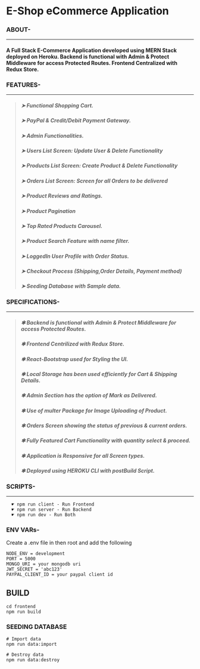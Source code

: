 # E-Shop eCommerce Application

### ABOUT- 
***
  #### A Full Stack E-Commerce Application developed using MERN Stack deployed on Heroku. Backend is functional with Admin & Protect Middleware for access Protected Routes. Frontend Centralized with Redux Store.
  
  
### FEATURES-
***

>##### ➤ Functional Shopping Cart.
>##### ➤ PayPal & Credit/Debit Payment Gateway.
>##### ➤ Admin Functionalities.
>##### ➤ Users List Screen: Update User & Delete Functionality
>##### ➤ Products List Screen: Create Product & Delete Functionality
>##### ➤ Orders List Screen: Screen for all Orders to be delivered
>##### ➤ Product Reviews and Ratings.
>##### ➤ Product Pagination
>##### ➤ Top Rated Products Carousel.
>##### ➤ Product Search Feature with name filter.
>##### ➤ LoggedIn User Profile with Order Status.
>##### ➤ Checkout Process (Shipping,Order Details, Payment method)
>##### ➤ Seeding Database with Sample data.


### SPECIFICATIONS-
***

  >##### ✱ Backend is functional with Admin & Protect Middleware for access Protected Routes.
  >##### ✱ Frontend Centrilized with Redux Store.
  >##### ✱ React-Bootstrap used for Styling the UI.
  >##### ✱ Local Storage has been used efficiently for Cart & Shipping Details.
  >##### ✱ Admin Section has the option of Mark as Delivered.
  >##### ✱ Use of multer Package for Image Uploading of Product.
  >##### ✱ Orders Screen showing the status of previous & current orders.
  >##### ✱ Fully Featured Cart Functionality with quantity select & proceed.
  >##### ✱ Application is Responsive for all Screen types.
  >##### ✱ Deployed using HEROKU CLI with postBuild Script.

### SCRIPTS-
***
```
  ☛ npm run client - Run Frontend 
  ☛ npm run server - Run Backend 
  ☛ npm run dev - Run Both
```

### ENV VARs- 

Create a .env file in then root and add the following

```
NODE_ENV = development
PORT = 5000
MONGO_URI = your mongodb uri
JWT_SECRET = 'abc123'
PAYPAL_CLIENT_ID = your paypal client id
```

## BUILD

```
cd frontend
npm run build
```

### SEEDING DATABASE

```
# Import data
npm run data:import

# Destroy data
npm run data:destroy
```
